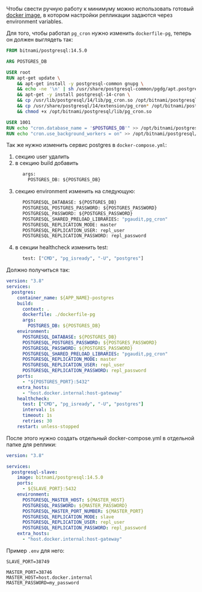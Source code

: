 Чтобы свести ручную работу к минимуму можно использовать готовый [docker image](https://hub.docker.com/r/bitnami/postgresql), 
в котором настройки репликации задаются через environment variables.

Для того, чтобы работал `pg_cron` нужно изменить `dockerfile-pg`, теперь он должен выглядеть так:
```dockerfile
FROM bitnami/postgresql:14.5.0

ARG POSTGRES_DB

USER root
RUN apt-get update \
    && apt-get install -y postgresql-common gnupg \
    && echo -ne '\n' | sh /usr/share/postgresql-common/pgdg/apt.postgresql.org.sh \
    && apt-get -y install postgresql-14-cron \
    && cp /usr/lib/postgresql/14/lib/pg_cron.so /opt/bitnami/postgresql/lib \
    && cp /usr/share/postgresql/14/extension/pg_cron* /opt/bitnami/postgresql/share/extension \
    && chmod +x /opt/bitnami/postgresql/lib/pg_cron.so

USER 1001
RUN echo "cron.database_name = '$POSTGRES_DB'" >> /opt/bitnami/postgresql/conf/conf.d/extended.conf
RUN echo "cron.use_background_workers = on" >> /opt/bitnami/postgresql/conf/conf.d/extended.conf
```

Так же нужно изменить сервис postgres в `docker-compose.yml`:
1. секцию user удалить
2. в секцию build добавить
```dockerfile
      args:
        POSTGRES_DB: ${POSTGRES_DB}
```
3. секцию environment изменить на следующую:
```dockerfile
      POSTGRESQL_DATABASE: ${POSTGRES_DB}
      POSTGRESQL_POSTGRES_PASSWORD: ${POSTGRES_PASSWORD}
      POSTGRESQL_PASSWORD: ${POSTGRES_PASSWORD}
      POSTGRESQL_SHARED_PRELOAD_LIBRARIES: "pgaudit,pg_cron"
      POSTGRESQL_REPLICATION_MODE: master
      POSTGRESQL_REPLICATION_USER: repl_user
      POSTGRESQL_REPLICATION_PASSWORD: repl_password
```
4. в секции healthcheck изменить test:
```dockerfile
      test: ["CMD", "pg_isready", "-U", "postgres"]
```

Должно получиться так:
```yaml
version: "3.8"
services:
  postgres:
    container_name: ${APP_NAME}-postgres
    build:
      context: .
      dockerfile: ./dockerfile-pg
      args:
        POSTGRES_DB: ${POSTGRES_DB}
    environment:
      POSTGRESQL_DATABASE: ${POSTGRES_DB}
      POSTGRESQL_POSTGRES_PASSWORD: ${POSTGRES_PASSWORD}
      POSTGRESQL_PASSWORD: ${POSTGRES_PASSWORD}
      POSTGRESQL_SHARED_PRELOAD_LIBRARIES: "pgaudit,pg_cron"
      POSTGRESQL_REPLICATION_MODE: master
      POSTGRESQL_REPLICATION_USER: repl_user
      POSTGRESQL_REPLICATION_PASSWORD: repl_password
    ports:
      - "${POSTGRES_PORT}:5432"
    extra_hosts:
      - "host.docker.internal:host-gateway"
    healthcheck:
      test: ["CMD", "pg_isready", "-U", "postgres"]
      interval: 1s
      timeout: 1s
      retries: 30
    restart: unless-stopped
```

После этого нужно создать отдельный docker-compose.yml в отдельной папке для реплики:
```yaml
version: "3.8"

services:
  postgresql-slave:
    image: bitnami/postgresql:14.5.0
    ports:
      - ${SLAVE_PORT}:5432
    environment:
      POSTGRESQL_MASTER_HOST: ${MASTER_HOST}
      POSTGRESQL_PASSWORD: ${MASTER_PASSWORD}
      POSTGRESQL_MASTER_PORT_NUMBER: ${MASTER_PORT}
      POSTGRESQL_REPLICATION_MODE: slave
      POSTGRESQL_REPLICATION_USER: repl_user
      POSTGRESQL_REPLICATION_PASSWORD: repl_password
    extra_hosts:
      - "host.docker.internal:host-gateway"
```
Пример `.env` для него:
```
SLAVE_PORT=38749

MASTER_PORT=38746
MASTER_HOST=host.docker.internal
MASTER_PASSWORD=my_password
```
